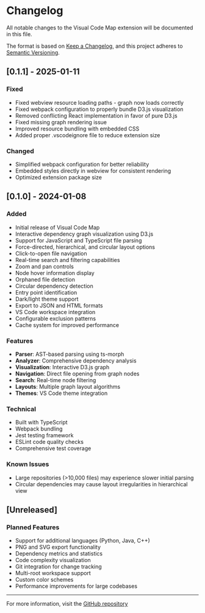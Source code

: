 # Changelog

All notable changes to the Visual Code Map extension will be documented in this file.

The format is based on [Keep a Changelog](https://keepachangelog.com/en/1.0.0/),
and this project adheres to [Semantic Versioning](https://semver.org/spec/v2.0.0.html).

## [0.1.1] - 2025-01-11

### Fixed
- Fixed webview resource loading paths - graph now loads correctly
- Fixed webpack configuration to properly bundle D3.js visualization
- Removed conflicting React implementation in favor of pure D3.js
- Fixed missing graph rendering issue
- Improved resource bundling with embedded CSS
- Added proper .vscodeignore file to reduce extension size

### Changed
- Simplified webpack configuration for better reliability
- Embedded styles directly in webview for consistent rendering
- Optimized extension package size

## [0.1.0] - 2024-01-08

### Added
- Initial release of Visual Code Map
- Interactive dependency graph visualization using D3.js
- Support for JavaScript and TypeScript file parsing
- Force-directed, hierarchical, and circular layout options
- Click-to-open file navigation
- Real-time search and filtering capabilities
- Zoom and pan controls
- Node hover information display
- Orphaned file detection
- Circular dependency detection
- Entry point identification
- Dark/light theme support
- Export to JSON and HTML formats
- VS Code workspace integration
- Configurable exclusion patterns
- Cache system for improved performance

### Features
- **Parser**: AST-based parsing using ts-morph
- **Analyzer**: Comprehensive dependency analysis
- **Visualization**: Interactive D3.js graph
- **Navigation**: Direct file opening from graph nodes
- **Search**: Real-time node filtering
- **Layouts**: Multiple graph layout algorithms
- **Themes**: VS Code theme integration

### Technical
- Built with TypeScript
- Webpack bundling
- Jest testing framework
- ESLint code quality checks
- Comprehensive test coverage

### Known Issues
- Large repositories (>10,000 files) may experience slower initial parsing
- Circular dependencies may cause layout irregularities in hierarchical view

## [Unreleased]

### Planned Features
- Support for additional languages (Python, Java, C++)
- PNG and SVG export functionality
- Dependency metrics and statistics
- Code complexity visualization
- Git integration for change tracking
- Multi-root workspace support
- Custom color schemes
- Performance improvements for large codebases

---

For more information, visit the [GitHub repository](https://github.com/Prawal-Sharma/VisualCodeMap)